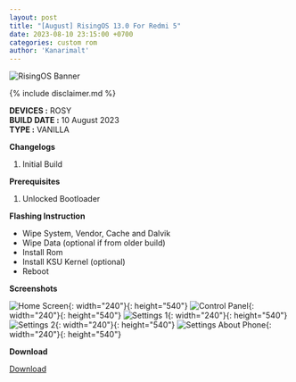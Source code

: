 ```yaml
---
layout: post
title: "[August] RisingOS 13.0 For Redmi 5"
date: 2023-08-10 23:15:00 +0700
categories: custom rom
author: 'Kanarimalt'
---
```

![RisingOS Banner](/assets/images/banner/devaraka.jpg)

{% include disclaimer.md %}

**DEVICES :** ROSY<br>
**BUILD DATE :** 10 August 2023<br>
**TYPE :** VANILLA

**Changelogs**
<ol>
    <li>Initial Build</li>
</ol>

**Prerequisites**
<ol>
    <li>Unlocked Bootloader</li>
</ol>

**Flashing Instruction**
<ul>
    <li>Wipe System, Vendor, Cache and Dalvik</li>
    <li>Wipe Data (optional if from older build)</li>
    <li>Install Rom</li>
    <li>Install KSU Kernel (optional)</li>
    <li>Reboot</li>
</ul>

**Screenshots**

![Home Screen](/assets/images/screenshots/2023/August/10/risingos_rosy_1.png){: width="240"}{: height="540"}
![Control Panel](/assets/images/screenshots/2023/August/10/risingos_rosy_2.png){: width="240"}{: height="540"}
![Settings 1](/assets/images/screenshots/2023/August/10/risingos_rosy_3.png){: width="240"}{: height="540"}
![Settings 2](/assets/images/screenshots/2023/August/10/risingos_rosy_4.png){: width="240"}{: height="540"}
![Settings About Phone](/assets/images/screenshots/2023/August/10/risingos_rosy_5.png){: width="240"}{: height="540"}

**Download**

[Download](https://sourceforge.net/projects/rom-builders/files/rosy/risingOS-v1.3-Dvaraka-PRE_ALPHA-202308091607-rosy-VANILLA-COMMUNITY.zip/download)




